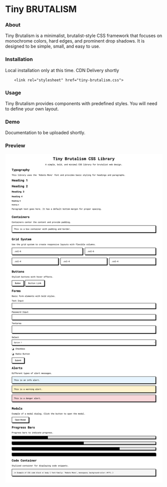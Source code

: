 # Tiny BRUTALISM

### About
Tiny Brutalism is a minimalist, brutalist-style CSS framework that focuses on monochrome colors, hard edges, and prominent drop shadows. It is designed to be simple, small, and easy to use.

### Installation
Local installation only at this time. CDN Delivery shortly
````
    <link rel="stylesheet" href="tiny-brutalism.css">
````

### Usage
Tiny Brutalism provides components with predefined styles. You will need to define your own layout. 

### Demo
Documentation to be uploaded shortly.


### Preview
<img src="screenshots/screen1.png" alt="Screen1" width="700"/>

